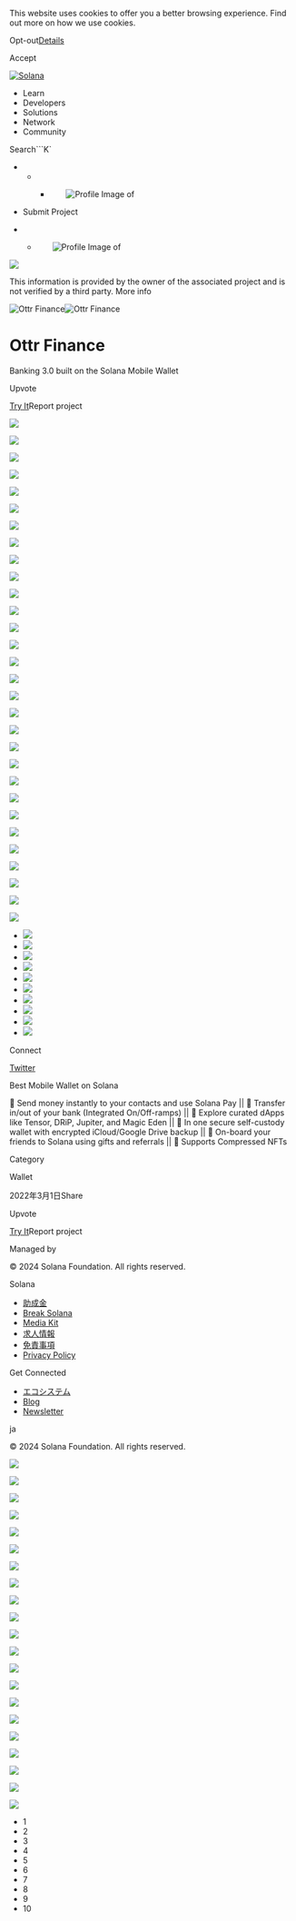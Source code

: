 This website uses cookies to offer you a better browsing experience. Find out
more on how we use cookies.

Opt-out[Details](/ja/privacy-policy#collection-of-information)

Accept

[![Solana](/_next/static/media/logotype.e4df684f.svg)](/ja)

  * Learn
  * Developers
  * Solutions
  * Network
  * Community

Search```K`

  *   *   * ![](data:image/svg+xml,%3csvg%20xmlns=%27http://www.w3.org/2000/svg%27%20version=%271.1%27%20width=%2728%27%20height=%2728%27/%3e)![Profile Image of ](/_next/static/media/ecosystem_user.7ebb52fa.svg)

  * Submit Project
  *   * ![](data:image/svg+xml,%3csvg%20xmlns=%27http://www.w3.org/2000/svg%27%20version=%271.1%27%20width=%2728%27%20height=%2728%27/%3e)![Profile Image of ](/_next/static/media/ecosystem_user.7ebb52fa.svg)

![](/_next/image?url=%2F_next%2Fstatic%2Fmedia%2Fhero.631479cd.png&w=3840&q=75)

This information is provided by the owner of the associated project and is not
verified by a third party. More info

![Ottr
Finance](/_next/image?url=%2Fapi%2Fprojectimg%2Fcljnajroa0002m70fpqhtxhxf%3Ftype%3DLOGO&w=3840&q=75)![Ottr
Finance](/_next/image?url=%2Fapi%2Fprojectimg%2Fcljnajroa0002m70fpqhtxhxf%3Ftype%3DLOGO&w=3840&q=75)

# Ottr Finance

Banking 3.0 built on the Solana Mobile Wallet

Upvote

[Try It](https://ottr.finance/)Report project

![](/api/projectimg/cljnajroa0002m70fpqhtxhxf?type=IMG&number=0)

![](/api/projectimg/cljnajroa0002m70fpqhtxhxf?type=IMG&number=1)

![](/api/projectimg/cljnajroa0002m70fpqhtxhxf?type=IMG&number=2)

![](/api/projectimg/cljnajroa0002m70fpqhtxhxf?type=IMG&number=3)

![](/api/projectimg/cljnajroa0002m70fpqhtxhxf?type=IMG&number=4)

![](/api/projectimg/cljnajroa0002m70fpqhtxhxf?type=IMG&number=5)

![](/api/projectimg/cljnajroa0002m70fpqhtxhxf?type=IMG&number=6)

![](/api/projectimg/cljnajroa0002m70fpqhtxhxf?type=IMG&number=7)

![](/api/projectimg/cljnajroa0002m70fpqhtxhxf?type=IMG&number=8)

![](/api/projectimg/cljnajroa0002m70fpqhtxhxf?type=IMG&number=9)

![](/api/projectimg/cljnajroa0002m70fpqhtxhxf?type=IMG&number=0)

![](/api/projectimg/cljnajroa0002m70fpqhtxhxf?type=IMG&number=1)

![](/api/projectimg/cljnajroa0002m70fpqhtxhxf?type=IMG&number=2)

![](/api/projectimg/cljnajroa0002m70fpqhtxhxf?type=IMG&number=3)

![](/api/projectimg/cljnajroa0002m70fpqhtxhxf?type=IMG&number=4)

![](/api/projectimg/cljnajroa0002m70fpqhtxhxf?type=IMG&number=5)

![](/api/projectimg/cljnajroa0002m70fpqhtxhxf?type=IMG&number=6)

![](/api/projectimg/cljnajroa0002m70fpqhtxhxf?type=IMG&number=7)

![](/api/projectimg/cljnajroa0002m70fpqhtxhxf?type=IMG&number=8)

![](/api/projectimg/cljnajroa0002m70fpqhtxhxf?type=IMG&number=9)

![](/api/projectimg/cljnajroa0002m70fpqhtxhxf?type=IMG&number=0)

![](/api/projectimg/cljnajroa0002m70fpqhtxhxf?type=IMG&number=1)

![](/api/projectimg/cljnajroa0002m70fpqhtxhxf?type=IMG&number=2)

![](/api/projectimg/cljnajroa0002m70fpqhtxhxf?type=IMG&number=3)

![](/api/projectimg/cljnajroa0002m70fpqhtxhxf?type=IMG&number=4)

![](/api/projectimg/cljnajroa0002m70fpqhtxhxf?type=IMG&number=5)

![](/api/projectimg/cljnajroa0002m70fpqhtxhxf?type=IMG&number=6)

![](/api/projectimg/cljnajroa0002m70fpqhtxhxf?type=IMG&number=7)

![](/api/projectimg/cljnajroa0002m70fpqhtxhxf?type=IMG&number=8)

![](/api/projectimg/cljnajroa0002m70fpqhtxhxf?type=IMG&number=9)

  * ![](/_next/image?url=%2Fapi%2Fprojectimg%2Fcljnajroa0002m70fpqhtxhxf%3Ftype%3DIMG%26number%3D0&w=3840&q=75)
  * ![](/_next/image?url=%2Fapi%2Fprojectimg%2Fcljnajroa0002m70fpqhtxhxf%3Ftype%3DIMG%26number%3D1&w=3840&q=75)
  * ![](/_next/image?url=%2Fapi%2Fprojectimg%2Fcljnajroa0002m70fpqhtxhxf%3Ftype%3DIMG%26number%3D2&w=3840&q=75)
  * ![](/_next/image?url=%2Fapi%2Fprojectimg%2Fcljnajroa0002m70fpqhtxhxf%3Ftype%3DIMG%26number%3D3&w=3840&q=75)
  * ![](/_next/image?url=%2Fapi%2Fprojectimg%2Fcljnajroa0002m70fpqhtxhxf%3Ftype%3DIMG%26number%3D4&w=3840&q=75)
  * ![](/_next/image?url=%2Fapi%2Fprojectimg%2Fcljnajroa0002m70fpqhtxhxf%3Ftype%3DIMG%26number%3D5&w=3840&q=75)
  * ![](/_next/image?url=%2Fapi%2Fprojectimg%2Fcljnajroa0002m70fpqhtxhxf%3Ftype%3DIMG%26number%3D6&w=3840&q=75)
  * ![](/_next/image?url=%2Fapi%2Fprojectimg%2Fcljnajroa0002m70fpqhtxhxf%3Ftype%3DIMG%26number%3D7&w=3840&q=75)
  * ![](/_next/image?url=%2Fapi%2Fprojectimg%2Fcljnajroa0002m70fpqhtxhxf%3Ftype%3DIMG%26number%3D8&w=3840&q=75)
  * ![](/_next/image?url=%2Fapi%2Fprojectimg%2Fcljnajroa0002m70fpqhtxhxf%3Ftype%3DIMG%26number%3D9&w=3840&q=75)

Connect

[Twitter](https://twitter.com/ottrfinance)

Best Mobile Wallet on Solana

💫 Send money instantly to your contacts and use Solana Pay || 💸 Transfer
in/out of your bank (Integrated On/Off-ramps) || 📱 Explore curated dApps like
Tensor, DRiP, Jupiter, and Magic Eden || 👛 In one secure self-custody wallet
with encrypted iCloud/Google Drive backup || 🎁 On-board your friends to Solana
using gifts and referrals || 🎨 Supports Compressed NFTs

Category

Wallet

2022年3月1日Share

Upvote

[Try It](https://ottr.finance/)Report project

Managed by

[](/ja)

[](/youtube)[](/twitter)[](/discord)[](/reddit)[](/github)[](/telegram)

© 2024 Solana Foundation. All rights reserved.

Solana

  * [助成金](https://solana.org/grants)
  * [Break Solana](https://break.solana.com/)
  * [Media Kit](/ja/branding)
  * [求人情報](https://jobs.solana.com/)
  * [免責事項](/ja/tos)
  * [Privacy Policy](/ja/privacy-policy)

Get Connected

  * [エコシステム](/ja/ecosystem)
  * [Blog](/ja/news)
  * [Newsletter](/ja/newsletter)

ja

© 2024 Solana Foundation. All rights reserved.

![](/api/projectimg/cljnajroa0002m70fpqhtxhxf?type=IMG&number=9)

![](/api/projectimg/cljnajroa0002m70fpqhtxhxf?type=IMG&number=0)

![](/api/projectimg/cljnajroa0002m70fpqhtxhxf?type=IMG&number=1)

![](/api/projectimg/cljnajroa0002m70fpqhtxhxf?type=IMG&number=2)

![](/api/projectimg/cljnajroa0002m70fpqhtxhxf?type=IMG&number=3)

![](/api/projectimg/cljnajroa0002m70fpqhtxhxf?type=IMG&number=4)

![](/api/projectimg/cljnajroa0002m70fpqhtxhxf?type=IMG&number=5)

![](/api/projectimg/cljnajroa0002m70fpqhtxhxf?type=IMG&number=6)

![](/api/projectimg/cljnajroa0002m70fpqhtxhxf?type=IMG&number=7)

![](/api/projectimg/cljnajroa0002m70fpqhtxhxf?type=IMG&number=8)

![](/api/projectimg/cljnajroa0002m70fpqhtxhxf?type=IMG&number=9)

![](/api/projectimg/cljnajroa0002m70fpqhtxhxf?type=IMG&number=0)

![](/api/projectimg/cljnajroa0002m70fpqhtxhxf?type=IMG&number=1)

![](/api/projectimg/cljnajroa0002m70fpqhtxhxf?type=IMG&number=2)

![](/api/projectimg/cljnajroa0002m70fpqhtxhxf?type=IMG&number=3)

![](/api/projectimg/cljnajroa0002m70fpqhtxhxf?type=IMG&number=4)

![](/api/projectimg/cljnajroa0002m70fpqhtxhxf?type=IMG&number=5)

![](/api/projectimg/cljnajroa0002m70fpqhtxhxf?type=IMG&number=6)

![](/api/projectimg/cljnajroa0002m70fpqhtxhxf?type=IMG&number=7)

![](/api/projectimg/cljnajroa0002m70fpqhtxhxf?type=IMG&number=8)

![](/api/projectimg/cljnajroa0002m70fpqhtxhxf?type=IMG&number=9)

  * 1
  * 2
  * 3
  * 4
  * 5
  * 6
  * 7
  * 8
  * 9
  * 10

